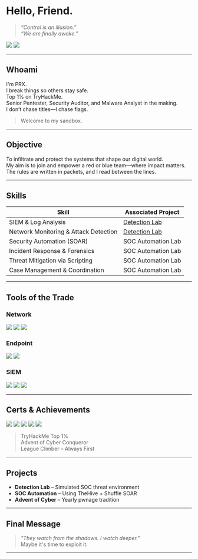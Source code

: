 # Hello, Friend.

> _“Control is an illusion.”_  
> _“We are finally awake.”_

<a href="https://tryhackme.com/p/PRX"><img src="https://img.shields.io/badge/-TryHackMe_PROFILE%25-darkred?&style=for-the-badge&logo=TryHackMe&logoColor=white" /></a>
<a href="https://linkedin.com"><img src="https://img.shields.io/badge/-LinkedIn-0072b1?&style=for-the-badge&logo=linkedin&logoColor=white" /></a>

---

## Whoami
I'm PRX.  
I break things so others stay safe.  
Top 1% on TryHackMe.  
Senior Pentester, Security Auditor, and Malware Analyst in the making.  
I don’t chase titles—I chase flags.  
> Welcome to my sandbox.

---

## Objective
To infiltrate and protect the systems that shape our digital world.  
My aim is to join and empower a red or blue team—where impact matters.  
The rules are written in packets, and I read between the lines.

---

## Skills

| Skill                                         | Associated Project            |
|-----------------------------------------------|-------------------------------|
| SIEM & Log Analysis                           | [Detection Lab](https://google.com) |
| Network Monitoring & Attack Detection         | [Detection Lab](https://google.com) |
| Security Automation (SOAR)                    | SOC Automation Lab            |
| Incident Response & Forensics                 | SOC Automation Lab            |
| Threat Mitigation via Scripting               | SOC Automation Lab            |
| Case Management & Coordination                | SOC Automation Lab            |

---

## Tools of the Trade

### Network
<div>
  <img src="https://img.shields.io/badge/-Wireshark-1679A7?&style=for-the-badge&logo=Wireshark&logoColor=white" />
  <img src="https://img.shields.io/badge/-Suricata-EF3B2D?&style=for-the-badge&logo=Suricata&logoColor=white" />
  <img src="https://img.shields.io/badge/-Zeek-777BB4?&style=for-the-badge&logo=Zeek&logoColor=white" />
</div>

### Endpoint
<div>
  <img src="https://img.shields.io/badge/-Microsoft_Defender_for_Endpoint-00A4EF?&style=for-the-badge&logo=Microsoft&logoColor=white" />
  <img src="https://img.shields.io/badge/-Velociraptor-4B275F?&style=for-the-badge&logo=Velociraptor&logoColor=white" />
</div>

### SIEM
<div>
  <img src="https://img.shields.io/badge/-Microsoft_Sentinel-0078D4?&style=for-the-badge&logo=Microsoft&logoColor=white" />
  <img src="https://img.shields.io/badge/-Splunk-000000?&style=for-the-badge&logo=Splunk&logoColor=white" />
  <img src="https://img.shields.io/badge/-Elastic-005571?&style=for-the-badge&logo=Elastic&logoColor=white" />
</div>

---

## Certs & Achievements

<div>
  <img src="https://img.shields.io/badge/-Security%2B-FF0000?&style=for-the-badge&logo=CompTIA&logoColor=white" />
  <img src="https://img.shields.io/badge/-Network%2B-007ACC?&style=for-the-badge&logo=CompTIA&logoColor=white" />
  <img src="https://img.shields.io/badge/-A%2B-4D4D4D?&style=for-the-badge&logo=CompTIA&logoColor=white" />
  <img src="https://img.shields.io/badge/-CDSA-006400?&style=for-the-badge&logoColor=white" />
  <img src="https://img.shields.io/badge/-CCD-000080?&style=for-the-badge&logoColor=white" />
</div>

> TryHackMe Top 1%  
> Advent of Cyber Conqueror  
> League Climber – Always First

---

## Projects

- **Detection Lab** – Simulated SOC threat environment  
- **SOC Automation** – Using TheHive + Shuffle SOAR  
- **Advent of Cyber** – Yearly pwnage tradition

---

## Final Message

> _"They watch from the shadows. I watch deeper."_   
> Maybe it's time to exploit it.

---

